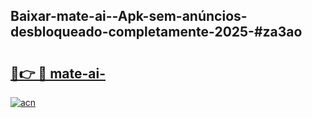 ## Baixar-mate-ai--Apk-sem-anúncios-desbloqueado-completamente-2025-#za3ao

# <h2><a href="https://ainizakaria.my?title=mate-ai-&ref=20M">🔗👉 🔴 mate-ai-</a></h2>

[![acn](https://github.com/user-attachments/assets/0f9c940e-d8b0-45ae-aac7-cd30a18b3e1c)](https://ainizakaria.my?title=mate-ai-&ref=20M)

